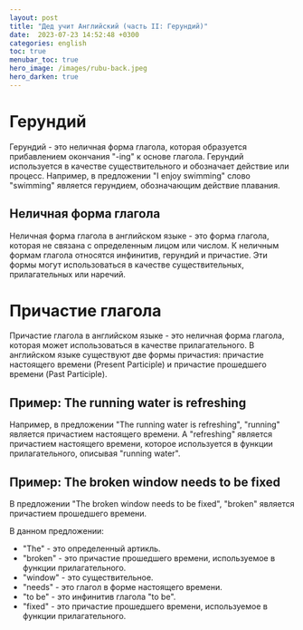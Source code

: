 ```yaml
---
layout: post
title: "Дед учит Английский (часть II: Герундий)"
date:  2023-07-23 14:52:48 +0300
categories: english
toc: true
menubar_toc: true
hero_image: /images/rubu-back.jpeg
hero_darken: true
---
```


# Герундий

Герундий - это неличная форма глагола, которая образуется прибавлением окончания "-ing" к основе глагола. Герундий используется в качестве существительного и обозначает действие или процесс. Например, в предложении "I enjoy swimming" слово "swimming" является герундием, обозначающим действие плавания.

## Неличная форма глагола

Неличная форма глагола в английском языке - это форма глагола, которая не связана с определенным лицом или числом. К неличным формам глагола относятся инфинитив, герундий и причастие. Эти формы могут использоваться в качестве существительных, прилагательных или наречий.


# Причастие глагола

Причастие глагола в английском языке - это неличная форма глагола, которая может использоваться в качестве прилагательного. В английском языке существуют две формы причастия: причастие настоящего времени (Present Participle) и причастие прошедшего времени (Past Participle).


## Пример: The running water is refreshing
Например, в предложении "The running water is refreshing", "running" является причастием настоящего времени.
А "refreshing" является причастием настоящего времени, которое используется в функции прилагательного, описывая "running water".

## Пример: The broken window needs to be fixed

В предложении "The broken window needs to be fixed", "broken" является причастием прошедшего времени.

В данном предложении:
- "The" - это определенный артикль.
- "broken" - это причастие прошедшего времени, используемое в функции прилагательного.
- "window" - это существительное.
- "needs" - это глагол в форме настоящего времени.
- "to be" - это инфинитив глагола "to be".
- "fixed" - это причастие прошедшего времени, используемое в функции прилагательного.
